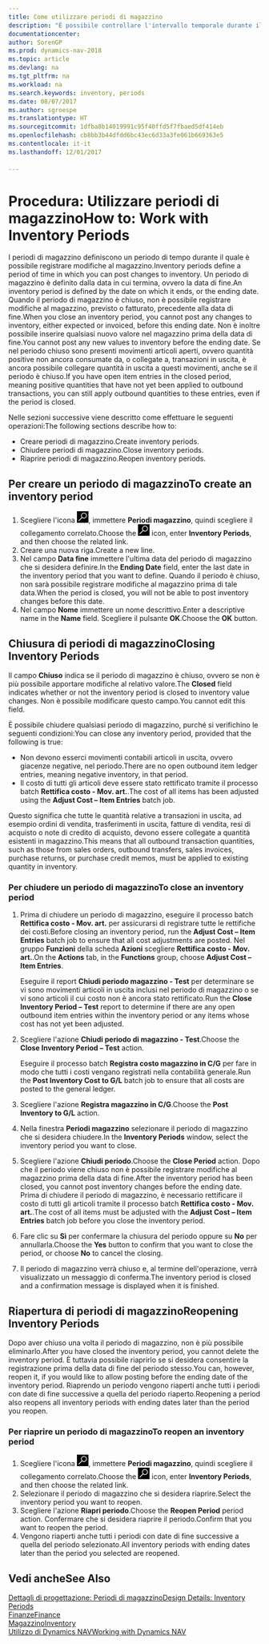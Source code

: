 ```yaml
---
title: Come utilizzare periodi di magazzino
description: "È possibile controllare l'intervallo temporale durante il quale si possono registrare modifiche al magazzino defininendo periodi di magazzino."
documentationcenter: 
author: SorenGP
ms.prod: dynamics-nav-2018
ms.topic: article
ms.devlang: na
ms.tgt_pltfrm: na
ms.workload: na
ms.search.keywords: inventory, periods
ms.date: 08/07/2017
ms.author: sgroespe
ms.translationtype: HT
ms.sourcegitcommit: 1dfba8b14019991c95f40ffd5f7fbaed5df414eb
ms.openlocfilehash: cb8bb3b44dfdd6bc43ec6d33a3fe061b669363e5
ms.contentlocale: it-it
ms.lasthandoff: 12/01/2017

---
```

# <a name="how-to-work-with-inventory-periods"></a><span data-ttu-id="d03f6-103">Procedura: Utilizzare periodi di magazzino</span><span class="sxs-lookup"><span data-stu-id="d03f6-103">How to: Work with Inventory Periods</span></span>
<span data-ttu-id="d03f6-104">I periodi di magazzino definiscono un periodo di tempo durante il quale è possibile registrare modifiche al magazzino.</span><span class="sxs-lookup"><span data-stu-id="d03f6-104">Inventory periods define a period of time in which you can post changes to inventory.</span></span> <span data-ttu-id="d03f6-105">Un periodo di magazzino è definito dalla data in cui termina, ovvero la data di fine.</span><span class="sxs-lookup"><span data-stu-id="d03f6-105">An inventory period is defined by the date on which it ends, or the ending date.</span></span> <span data-ttu-id="d03f6-106">Quando il periodo di magazzino è chiuso, non è possibile registrare modifiche al magazzino, previsto o fatturato, precedente alla data di fine.</span><span class="sxs-lookup"><span data-stu-id="d03f6-106">When you close an inventory period, you cannot post any changes to inventory, either expected or invoiced, before this ending date.</span></span> <span data-ttu-id="d03f6-107">Non è inoltre possibile inserire qualsiasi nuovo valore nel magazzino prima della data di fine.</span><span class="sxs-lookup"><span data-stu-id="d03f6-107">You cannot post any new values to inventory before the ending date.</span></span> <span data-ttu-id="d03f6-108">Se nel periodo chiuso sono presenti movimenti articoli aperti, ovvero quantità positive non ancora consumate da, o collegate a, transazioni in uscita, è ancora possibile collegare quantità in uscita a questi movimenti, anche se il periodo è chiuso.</span><span class="sxs-lookup"><span data-stu-id="d03f6-108">If you have open item entries in the closed period, meaning positive quantities that have not yet been applied to outbound transactions, you can still apply outbound quantities to these entries, even if the period is closed.</span></span>  

<span data-ttu-id="d03f6-109">Nelle sezioni successive viene descritto come effettuare le seguenti operazioni:</span><span class="sxs-lookup"><span data-stu-id="d03f6-109">The following sections describe how to:</span></span>  

* <span data-ttu-id="d03f6-110">Creare periodi di magazzino.</span><span class="sxs-lookup"><span data-stu-id="d03f6-110">Create inventory periods.</span></span>  
* <span data-ttu-id="d03f6-111">Chiudere periodi di magazzino.</span><span class="sxs-lookup"><span data-stu-id="d03f6-111">Close inventory periods.</span></span>  
* <span data-ttu-id="d03f6-112">Riaprire periodi di magazzino.</span><span class="sxs-lookup"><span data-stu-id="d03f6-112">Reopen inventory periods.</span></span>  

## <a name="to-create-an-inventory-period"></a><span data-ttu-id="d03f6-113">Per creare un periodo di magazzino</span><span class="sxs-lookup"><span data-stu-id="d03f6-113">To create an inventory period</span></span>  
1. <span data-ttu-id="d03f6-114">Scegliere l'icona ![Cerca pagina o report](media/ui-search/search_small.png "icona Cerca pagina o report"), immettere **Periodi magazzino**, quindi scegliere il collegamento correlato.</span><span class="sxs-lookup"><span data-stu-id="d03f6-114">Choose the ![Search for Page or Report](media/ui-search/search_small.png "Search for Page or Report icon") icon, enter **Inventory Periods**, and then choose the related link.</span></span>  
2. <span data-ttu-id="d03f6-115">Creare una nuova riga.</span><span class="sxs-lookup"><span data-stu-id="d03f6-115">Create a new line.</span></span>  
3. <span data-ttu-id="d03f6-116">Nel campo **Data fine** immettere l'ultima data del periodo di magazzino che si desidera definire.</span><span class="sxs-lookup"><span data-stu-id="d03f6-116">In the **Ending Date** field, enter the last date in the inventory period that you want to define.</span></span> <span data-ttu-id="d03f6-117">Quando il periodo è chiuso, non sarà possibile registrare modifiche al magazzino prima di tale data.</span><span class="sxs-lookup"><span data-stu-id="d03f6-117">When the period is closed, you will not be able to post inventory changes before this date.</span></span>  
4. <span data-ttu-id="d03f6-118">Nel campo **Nome** immettere un nome descrittivo.</span><span class="sxs-lookup"><span data-stu-id="d03f6-118">Enter a descriptive name in the **Name** field.</span></span> <span data-ttu-id="d03f6-119">Scegliere il pulsante **OK**.</span><span class="sxs-lookup"><span data-stu-id="d03f6-119">Choose the **OK** button.</span></span>  

## <a name="closing-inventory-periods"></a><span data-ttu-id="d03f6-120">Chiusura di periodi di magazzino</span><span class="sxs-lookup"><span data-stu-id="d03f6-120">Closing Inventory Periods</span></span>  
<span data-ttu-id="d03f6-121">Il campo **Chiuso** indica se il periodo di magazzino è chiuso, ovvero se non è più possibile apportare modifiche al relativo valore.</span><span class="sxs-lookup"><span data-stu-id="d03f6-121">The **Closed** field indicates whether or not the inventory period is closed to inventory value changes.</span></span> <span data-ttu-id="d03f6-122">Non è possibile modificare questo campo.</span><span class="sxs-lookup"><span data-stu-id="d03f6-122">You cannot edit this field.</span></span>  

<span data-ttu-id="d03f6-123">È possibile chiudere qualsiasi periodo di magazzino, purché si verifichino le seguenti condizioni:</span><span class="sxs-lookup"><span data-stu-id="d03f6-123">You can close any inventory period, provided that the following is true:</span></span>  

* <span data-ttu-id="d03f6-124">Non devono esserci movimenti contabili articoli in uscita, ovvero giacenze negative, nel periodo.</span><span class="sxs-lookup"><span data-stu-id="d03f6-124">There are no open outbound item ledger entries, meaning negative inventory, in that period.</span></span>  
* <span data-ttu-id="d03f6-125">Il costo di tutti gli articoli deve essere stato rettificato tramite il processo batch **Rettifica costo - Mov. art.**.</span><span class="sxs-lookup"><span data-stu-id="d03f6-125">The cost of all items has been adjusted using the **Adjust Cost – Item Entries** batch job.</span></span>  

<span data-ttu-id="d03f6-126">Questo significa che tutte le quantità relative a transazioni in uscita, ad esempio ordini di vendita, trasferimenti in uscita, fatture di vendita, resi di acquisto o note di credito di acquisto, devono essere collegate a quantità esistenti in magazzino.</span><span class="sxs-lookup"><span data-stu-id="d03f6-126">This means that all outbound transaction quantities, such as those from sales orders, outbound transfers, sales invoices, purchase returns, or purchase credit memos, must be applied to existing quantity in inventory.</span></span>  

### <a name="to-close-an-inventory-period"></a><span data-ttu-id="d03f6-127">Per chiudere un periodo di magazzino</span><span class="sxs-lookup"><span data-stu-id="d03f6-127">To close an inventory period</span></span>  
1. <span data-ttu-id="d03f6-128">Prima di chiudere un periodo di magazzino, eseguire il processo batch **Rettifica costo - Mov. art.** per assicurarsi di registrare tutte le rettifiche dei costi.</span><span class="sxs-lookup"><span data-stu-id="d03f6-128">Before closing an inventory period, run the **Adjust Cost – Item Entries** batch job to ensure that all cost adjustments are posted.</span></span> <span data-ttu-id="d03f6-129">Nel gruppo **Funzioni** della scheda **Azioni** scegliere **Rettifica costo - Mov. art.**.</span><span class="sxs-lookup"><span data-stu-id="d03f6-129">On the **Actions** tab, in the **Functions** group, choose **Adjust Cost – Item Entries**.</span></span>  

     <span data-ttu-id="d03f6-130">Eseguire il report **Chiudi periodo magazzino - Test** per determinare se vi sono movimenti articoli in uscita inclusi nel periodo di magazzino o se vi sono articoli il cui costo non è ancora stato rettificato.</span><span class="sxs-lookup"><span data-stu-id="d03f6-130">Run the **Close Inventory Period – Test** report to determine if there are any open outbound item entries within the inventory period or any items whose cost has not yet been adjusted.</span></span>  
2. <span data-ttu-id="d03f6-131">Scegliere l'azione **Chiudi periodo di magazzino - Test**.</span><span class="sxs-lookup"><span data-stu-id="d03f6-131">Choose the **Close Inventory Period – Test** action.</span></span>  

     <span data-ttu-id="d03f6-132">Eseguire il processo batch **Registra costo magazzino in C/G** per fare in modo che tutti i costi vengano registrati nella contabilità generale.</span><span class="sxs-lookup"><span data-stu-id="d03f6-132">Run the **Post Inventory Cost to G/L** batch job to ensure that all costs are posted to the general ledger.</span></span>  
3. <span data-ttu-id="d03f6-133">Scegliere l'azione **Registra magazzino in C/G**.</span><span class="sxs-lookup"><span data-stu-id="d03f6-133">Choose the **Post Inventory to G/L** action.</span></span>  
4. <span data-ttu-id="d03f6-134">Nella finestra **Periodi magazzino** selezionare il periodo di magazzino che si desidera chiudere.</span><span class="sxs-lookup"><span data-stu-id="d03f6-134">In the **Inventory Periods** window, select the inventory period you want to close.</span></span>  
5. <span data-ttu-id="d03f6-135">Scegliere l'azione **Chiudi periodo**.</span><span class="sxs-lookup"><span data-stu-id="d03f6-135">Choose the **Close Period** action.</span></span> <span data-ttu-id="d03f6-136">Dopo che il periodo viene chiuso non è possibile registrare modifiche al magazzino prima della data di fine.</span><span class="sxs-lookup"><span data-stu-id="d03f6-136">After the inventory period has been closed, you cannot post inventory changes before the ending date.</span></span> <span data-ttu-id="d03f6-137">Prima di chiudere il periodo di magazzino, è necessario rettificare il costo di tutti gli articoli tramite il processo batch **Rettifica costo - Mov. art.**.</span><span class="sxs-lookup"><span data-stu-id="d03f6-137">The cost of all items must be adjusted with the **Adjust Cost – Item Entries** batch job before you close the inventory period.</span></span>  
6. <span data-ttu-id="d03f6-138">Fare clic su **Sì** per confermare la chiusura del periodo oppure su **No** per annullarla.</span><span class="sxs-lookup"><span data-stu-id="d03f6-138">Choose the **Yes** button to confirm that you want to close the period, or choose **No** to cancel the closing.</span></span>  
7. <span data-ttu-id="d03f6-139">Il periodo di magazzino verrà chiuso e, al termine dell'operazione, verrà visualizzato un messaggio di conferma.</span><span class="sxs-lookup"><span data-stu-id="d03f6-139">The inventory period is closed and a confirmation message is displayed when it is finished.</span></span>  

## <a name="reopening-inventory-periods"></a><span data-ttu-id="d03f6-140">Riapertura di periodi di magazzino</span><span class="sxs-lookup"><span data-stu-id="d03f6-140">Reopening Inventory Periods</span></span>  
<span data-ttu-id="d03f6-141">Dopo aver chiuso una volta il periodo di magazzino, non è più possibile eliminarlo.</span><span class="sxs-lookup"><span data-stu-id="d03f6-141">After you have closed the inventory period, you cannot delete the inventory period.</span></span> <span data-ttu-id="d03f6-142">È tuttavia possibile riaprirlo se si desidera consentire la registrazione prima della data di fine del periodo stesso.</span><span class="sxs-lookup"><span data-stu-id="d03f6-142">You can, however, reopen it, if you would like to allow posting before the ending date of the inventory period.</span></span> <span data-ttu-id="d03f6-143">Riaprendo un periodo vengono riaperti anche tutti i periodi con date di fine successive a quella del periodo riaperto.</span><span class="sxs-lookup"><span data-stu-id="d03f6-143">Reopening a period also reopens all inventory periods with ending dates later than the period you reopen.</span></span>  

### <a name="to-reopen-an-inventory-period"></a><span data-ttu-id="d03f6-144">Per riaprire un periodo di magazzino</span><span class="sxs-lookup"><span data-stu-id="d03f6-144">To reopen an inventory period</span></span>  
1. <span data-ttu-id="d03f6-145">Scegliere l'icona ![Cerca pagina o report](media/ui-search/search_small.png "icona Cerca pagina o report"), immettere **Periodi magazzino**, quindi scegliere il collegamento correlato.</span><span class="sxs-lookup"><span data-stu-id="d03f6-145">Choose the ![Search for Page or Report](media/ui-search/search_small.png "Search for Page or Report icon") icon, enter **Inventory Periods**, and then choose the related link.</span></span>  
2. <span data-ttu-id="d03f6-146">Selezionare il periodo di magazzino che si desidera riaprire.</span><span class="sxs-lookup"><span data-stu-id="d03f6-146">Select the inventory period you want to reopen.</span></span>  
3. <span data-ttu-id="d03f6-147">Scegliere l'azione **Riapri periodo**.</span><span class="sxs-lookup"><span data-stu-id="d03f6-147">Choose the **Reopen Period** period action.</span></span> <span data-ttu-id="d03f6-148">Confermare che si desidera riaprire il periodo.</span><span class="sxs-lookup"><span data-stu-id="d03f6-148">Confirm that you want to reopen the period.</span></span>  
4. <span data-ttu-id="d03f6-149">Vengono riaperti anche tutti i periodi con date di fine successive a quella del periodo selezionato.</span><span class="sxs-lookup"><span data-stu-id="d03f6-149">All inventory periods with ending dates later than the period you selected are reopened.</span></span>  

## <a name="see-also"></a><span data-ttu-id="d03f6-150">Vedi anche</span><span class="sxs-lookup"><span data-stu-id="d03f6-150">See Also</span></span>  
[<span data-ttu-id="d03f6-151">Dettagli di progettazione: Periodi di magazzino</span><span class="sxs-lookup"><span data-stu-id="d03f6-151">Design Details: Inventory Periods</span></span>](design-details-inventory-periods.md)  
[<span data-ttu-id="d03f6-152">Finanze</span><span class="sxs-lookup"><span data-stu-id="d03f6-152">Finance</span></span>](finance.md)  
[<span data-ttu-id="d03f6-153">Magazzino</span><span class="sxs-lookup"><span data-stu-id="d03f6-153">Inventory</span></span>](inventory-manage-inventory.md)  
[<span data-ttu-id="d03f6-154">Utilizzo di Dynamics NAV</span><span class="sxs-lookup"><span data-stu-id="d03f6-154">Working with Dynamics NAV</span></span>](ui-work-product.md)

